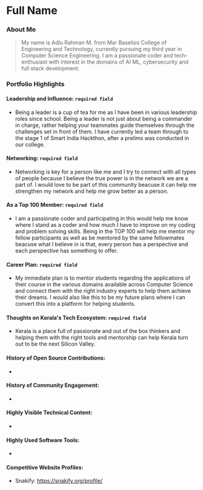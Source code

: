 # Full Name 

### About Me

> My name is Adlu Rahman M. from Mar Baselios College of Engineering and Technology, currently pursuing my third year in Computer Science Engineering. I am a passionate coder and tech-enthusiast with interest in the domains of AI ML, cybersecurity and full stack development.


### Portfolio Highlights



#### Leadership and Influence: `required field`

- Being a leader is a cup of tea for me as I have been in various leadership roles since school. Being a leader is not just about being a commander in charge, rather helping your teammates guide themselves through the challenges set in front of them. I have currently led a team through to the stage 1 of Smart India Hackthon, after a prelims was conducted in our college. 

#### Networking: `required field`

- Networking is key for a person like me and I try to connect with all types of people because I believe the true power is in the network we are a part of. I would love to be part of this community beacuse it can help me strengthen my network and help me grow better as a person. 

#### As a Top 100 Member: `required field`

- I am a passionate coder and participating in this would help me know where I stand as a coder and how much I have to improve on my coding and problem solving skills. Being in the TOP 100 will help me mentor my fellow participants as well as be mentored by the same fellowmates beacuse what I believe in is that, every person has a perspective and each perspective has something to offer.

#### Career Plan: `required field`

- My immediate plan is to mentor students regarding the applications of their course in the various domains available across Computer Science and connect them with the right industry experts to help them achieve their dreams. I would also like this to be my future plans where I can convert this into a platform for helping students. 

#### Thoughts on Kerala's Tech Ecosystem: `required field`

- Kerala is a place full of passionate and out of the box thinkers and helping them with the right tools and mentorship can help Kerala turn out to be the next Silicon Valley. 

#### History of Open Source Contributions:

-

#### History of Community Engagement:

-  

#### Highly Visible Technical Content:

- 

#### Highly Used Software Tools:

-

#### Competitive Website Profiles:

- Snakify: https://snakify.org/profile/
